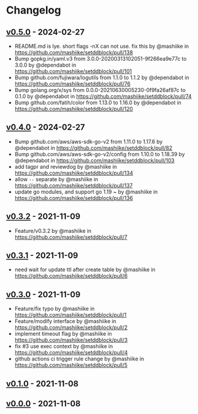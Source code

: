 # Changelog

## [v0.5.0](https://github.com/mashiike/setddblock/compare/v0.4.0...v0.5.0) - 2024-02-27
- README.md is lye. short flags -nX can not use. fix this by @mashiike in https://github.com/mashiike/setddblock/pull/138
- Bump gopkg.in/yaml.v3 from 3.0.0-20200313102051-9f266ea9e77c to 3.0.0 by @dependabot in https://github.com/mashiike/setddblock/pull/101
- Bump github.com/fujiwara/logutils from 1.1.0 to 1.1.2 by @dependabot in https://github.com/mashiike/setddblock/pull/76
- Bump golang.org/x/sys from 0.0.0-20210630005230-0f9fa26af87c to 0.1.0 by @dependabot in https://github.com/mashiike/setddblock/pull/74
- Bump github.com/fatih/color from 1.13.0 to 1.16.0 by @dependabot in https://github.com/mashiike/setddblock/pull/120

## [v0.4.0](https://github.com/mashiike/setddblock/compare/v0.3.2...v0.4.0) - 2024-02-27
- Bump github.com/aws/aws-sdk-go-v2 from 1.11.0 to 1.17.6 by @dependabot in https://github.com/mashiike/setddblock/pull/82
- Bump github.com/aws/aws-sdk-go-v2/config from 1.10.0 to 1.18.39 by @dependabot in https://github.com/mashiike/setddblock/pull/103
- add tagpr and reviewdog by @mashiike in https://github.com/mashiike/setddblock/pull/134
- allow `--` separate by @mashiike in https://github.com/mashiike/setddblock/pull/137
- update go modules, and support go 1.19 ~  by @mashiike in https://github.com/mashiike/setddblock/pull/136

## [v0.3.2](https://github.com/mashiike/setddblock/compare/v0.3.1...v0.3.2) - 2021-11-09
- Feature/v0.3.2 by @mashiike in https://github.com/mashiike/setddblock/pull/7

## [v0.3.1](https://github.com/mashiike/setddblock/compare/v0.3.0...v0.3.1) - 2021-11-09
- need wait for update ttl after create table by @mashiike in https://github.com/mashiike/setddblock/pull/6

## [v0.3.0](https://github.com/mashiike/setddblock/compare/v0.1.0...v0.3.0) - 2021-11-09
- Feature/fix typo by @mashiike in https://github.com/mashiike/setddblock/pull/1
- Feature/modify interface by @mashiike in https://github.com/mashiike/setddblock/pull/2
- implement timeout flag by @mashiike in https://github.com/mashiike/setddblock/pull/3
- fix #3 use exec context by @mashiike in https://github.com/mashiike/setddblock/pull/4
- github actions ci trigger rule change by @mashiike in https://github.com/mashiike/setddblock/pull/5

## [v0.1.0](https://github.com/mashiike/setddblock/compare/v0.0.0...v0.1.0) - 2021-11-08

## [v0.0.0](https://github.com/mashiike/setddblock/commits/v0.0.0) - 2021-11-08
